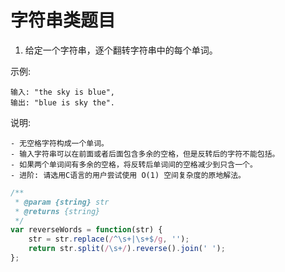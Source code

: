 # 字符串类题目

1. 给定一个字符串，逐个翻转字符串中的每个单词。

示例:  

    输入: "the sky is blue",
    输出: "blue is sky the".

说明:

    - 无空格字符构成一个单词。
    - 输入字符串可以在前面或者后面包含多余的空格，但是反转后的字符不能包括。
    - 如果两个单词间有多余的空格，将反转后单词间的空格减少到只含一个。
    - 进阶: 请选用C语言的用户尝试使用 O(1) 空间复杂度的原地解法。

```javascript
/**
 * @param {string} str
 * @returns {string}
 */
var reverseWords = function(str) {
    str = str.replace(/^\s+|\s+$/g, '');
    return str.split(/\s+/).reverse().join(' ');
};
```